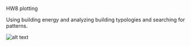 HW8 plotting

Using building energy and analyzing building typologies and searching for patterns.


![alt text](https://github.com/tma353/PUI2017_tma353/blob/master/HW8_tma353/PUI2017_HW8_plot.png)
